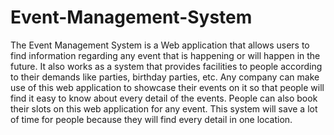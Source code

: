 # Event-Management-System
The Event Management System is a Web application that allows users to find information regarding any event that is happening or will happen in the future. It also works as a system that provides facilities to people according to their demands like parties, birthday parties, etc. Any company can make use of this web application to showcase their events on it so that people will find it easy to know about every detail of the events. People can also book their slots on this web application for any event. This system will save a lot of time for people because they will find every detail in one location.
